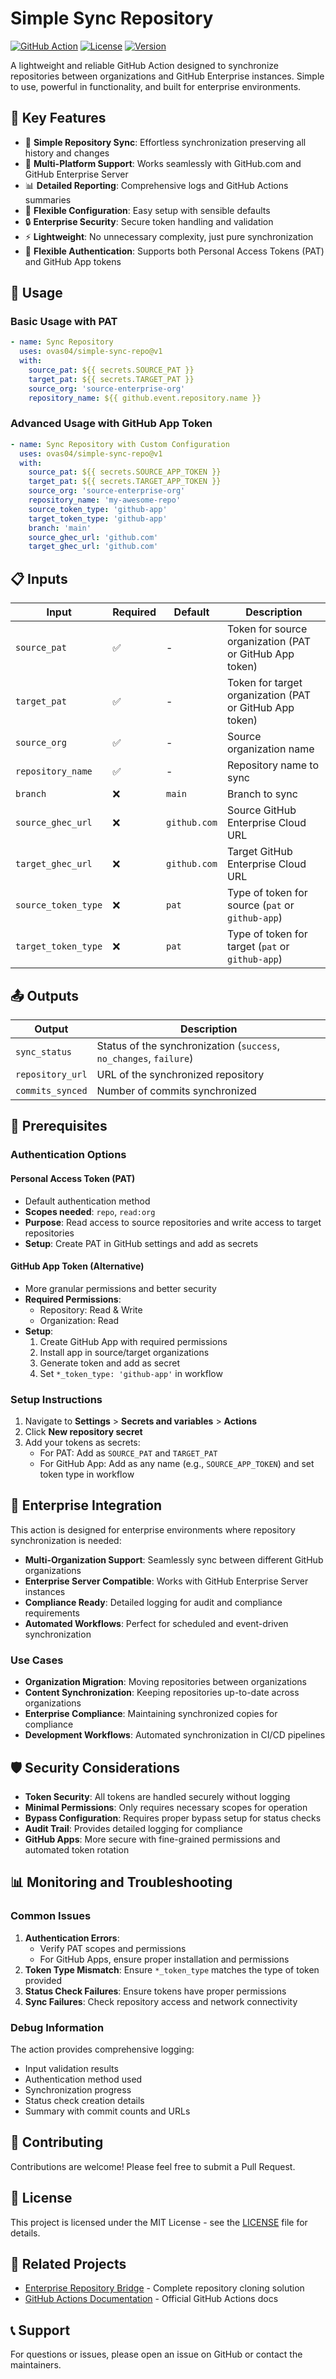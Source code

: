 # Simple Sync Repository

[![GitHub Action](https://img.shields.io/badge/GitHub-Action-blue?logo=github)](https://github.com/marketplace/actions/simple-sync-repository)
[![License](https://img.shields.io/badge/License-MIT-green.svg)](LICENSE)
[![Version](https://img.shields.io/badge/version-v1.0.0-blue)](https://github.com/ovas04/simple-sync-repo/releases)

A lightweight and reliable GitHub Action designed to synchronize repositories between organizations and GitHub Enterprise instances. Simple to use, powerful in functionality, and built for enterprise environments.

## 🚀 Key Features

- 🔄 **Simple Repository Sync**: Effortless synchronization preserving all history and changes
- 🏢 **Multi-Platform Support**: Works seamlessly with GitHub.com and GitHub Enterprise Server
- 📊 **Detailed Reporting**: Comprehensive logs and GitHub Actions summaries
- 🎯 **Flexible Configuration**: Easy setup with sensible defaults
- 🔒 **Enterprise Security**: Secure token handling and validation
- ⚡ **Lightweight**: No unnecessary complexity, just pure synchronization
- 🔑 **Flexible Authentication**: Supports both Personal Access Tokens (PAT) and GitHub App tokens

## 🔧 Usage

### Basic Usage with PAT

```yaml
- name: Sync Repository
  uses: ovas04/simple-sync-repo@v1
  with:
    source_pat: ${{ secrets.SOURCE_PAT }}
    target_pat: ${{ secrets.TARGET_PAT }}
    source_org: 'source-enterprise-org'
    repository_name: ${{ github.event.repository.name }}
```

### Advanced Usage with GitHub App Token

```yaml
- name: Sync Repository with Custom Configuration
  uses: ovas04/simple-sync-repo@v1
  with:
    source_pat: ${{ secrets.SOURCE_APP_TOKEN }}
    target_pat: ${{ secrets.TARGET_APP_TOKEN }}
    source_org: 'source-enterprise-org'
    repository_name: 'my-awesome-repo'
    source_token_type: 'github-app'
    target_token_type: 'github-app'
    branch: 'main'
    source_ghec_url: 'github.com'
    target_ghec_url: 'github.com'
```

## 📋 Inputs

| Input | Required | Default | Description |
|-------|----------|---------|-------------|
| `source_pat` | ✅ | - | Token for source organization (PAT or GitHub App token) |
| `target_pat` | ✅ | - | Token for target organization (PAT or GitHub App token) |
| `source_org` | ✅ | - | Source organization name |
| `repository_name` | ✅ | - | Repository name to sync |
| `branch` | ❌ | `main` | Branch to sync |
| `source_ghec_url` | ❌ | `github.com` | Source GitHub Enterprise Cloud URL |
| `target_ghec_url` | ❌ | `github.com` | Target GitHub Enterprise Cloud URL |
| `source_token_type` | ❌ | `pat` | Type of token for source (`pat` or `github-app`) |
| `target_token_type` | ❌ | `pat` | Type of token for target (`pat` or `github-app`) |

## 📤 Outputs

| Output | Description |
|--------|-------------|
| `sync_status` | Status of the synchronization (`success`, `no_changes`, `failure`) |
| `repository_url` | URL of the synchronized repository |
| `commits_synced` | Number of commits synchronized |

## 🔑 Prerequisites

### Authentication Options

#### Personal Access Token (PAT)
- Default authentication method
- **Scopes needed**: `repo`, `read:org`
- **Purpose**: Read access to source repositories and write access to target repositories
- **Setup**: Create PAT in GitHub settings and add as secrets

#### GitHub App Token (Alternative)
- More granular permissions and better security
- **Required Permissions**:
  - Repository: Read & Write
  - Organization: Read
- **Setup**: 
  1. Create GitHub App with required permissions
  2. Install app in source/target organizations
  3. Generate token and add as secret
  4. Set `*_token_type: 'github-app'` in workflow

### Setup Instructions

1. Navigate to **Settings** > **Secrets and variables** > **Actions**
2. Click **New repository secret**
3. Add your tokens as secrets:
   - For PAT: Add as `SOURCE_PAT` and `TARGET_PAT`
   - For GitHub App: Add as any name (e.g., `SOURCE_APP_TOKEN`) and set token type in workflow

## 🔄 Enterprise Integration

This action is designed for enterprise environments where repository synchronization is needed:

- **Multi-Organization Support**: Seamlessly sync between different GitHub organizations
- **Enterprise Server Compatible**: Works with GitHub Enterprise Server instances
- **Compliance Ready**: Detailed logging for audit and compliance requirements
- **Automated Workflows**: Perfect for scheduled and event-driven synchronization

### Use Cases

- **Organization Migration**: Moving repositories between organizations
- **Content Synchronization**: Keeping repositories up-to-date across organizations
- **Enterprise Compliance**: Maintaining synchronized copies for compliance
- **Development Workflows**: Automated synchronization in CI/CD pipelines

## 🛡️ Security Considerations

- **Token Security**: All tokens are handled securely without logging
- **Minimal Permissions**: Only requires necessary scopes for operation
- **Bypass Configuration**: Requires proper bypass setup for status checks
- **Audit Trail**: Provides detailed logging for compliance
- **GitHub Apps**: More secure with fine-grained permissions and automated token rotation

## 📊 Monitoring and Troubleshooting

### Common Issues

1. **Authentication Errors**: 
   - Verify PAT scopes and permissions
   - For GitHub Apps, ensure proper installation and permissions
2. **Token Type Mismatch**: Ensure `*_token_type` matches the type of token provided
3. **Status Check Failures**: Ensure tokens have proper permissions
4. **Sync Failures**: Check repository access and network connectivity

### Debug Information

The action provides comprehensive logging:
- Input validation results
- Authentication method used
- Synchronization progress
- Status check creation details
- Summary with commit counts and URLs

## 🤝 Contributing

Contributions are welcome! Please feel free to submit a Pull Request.

## 📄 License

This project is licensed under the MIT License - see the [LICENSE](LICENSE) file for details.

## 🔗 Related Projects

- [Enterprise Repository Bridge](https://github.com/ovas04/enterprise-repository-bridge) - Complete repository cloning solution
- [GitHub Actions Documentation](https://docs.github.com/en/actions) - Official GitHub Actions docs

## 📞 Support

For questions or issues, please open an issue on GitHub or contact the maintainers.
